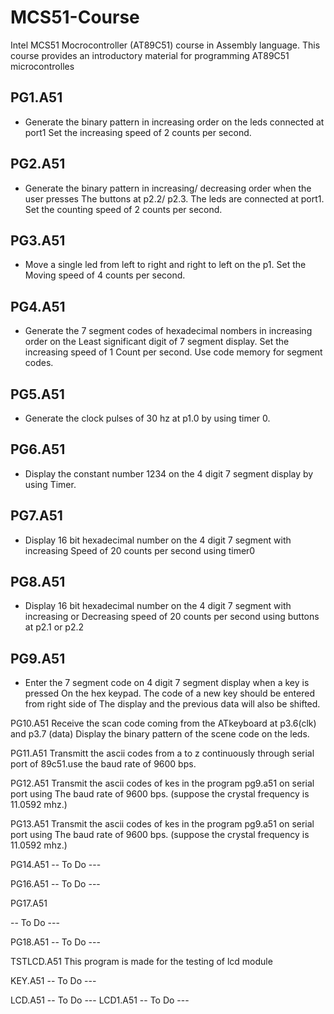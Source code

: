 # MCS51-Course
Intel MCS51 Mocrocontroller (AT89C51) course in Assembly language. This course provides an introductory material for programming AT89C51 microcontrolles 


## PG1.A51
  - Generate the binary pattern in increasing order on the leds connected at port1
  Set the increasing speed of 2 counts per second.

## PG2.A51
- Generate the binary pattern in increasing/ decreasing order when the user presses
  The buttons at p2.2/ p2.3. The leds are connected at port1. Set the counting
  speed of 2 counts per second.


## PG3.A51
- Move a single led from left to right and right to left on the p1. Set the
  Moving speed of 4 counts per second.

## PG4.A51
- Generate the 7 segment codes of hexadecimal nombers in increasing order on the
  Least significant digit of 7 segment display. Set the increasing speed of 1
  Count per second. Use code memory for segment codes.

## PG5.A51
- Generate the clock pulses of 30 hz at p1.0 by using timer 0.


## PG6.A51
- Display the constant number 1234 on the 4 digit 7 segment display by using
  Timer.

## PG7.A51
- Display 16 bit hexadecimal number on the 4 digit 7 segment with increasing
  Speed of 20 counts per second using timer0

## PG8.A51
- Display 16 bit hexadecimal number on the 4 digit 7 segment with increasing or
  Decreasing speed of 20 counts per second using buttons at p2.1 or p2.2

## PG9.A51
- Enter the 7 segment code on 4 digit 7 segment display when a key is pressed
  On the hex keypad. The code of a new key should be entered from right side of
  The display and the previous data will also be shifted.

PG10.A51
Receive the scan code coming from the ATkeyboard at p3.6(clk) and p3.7 (data)
Display the binary pattern of the scene code on the leds.

PG11.A51
Transmitt the ascii codes from a to z continuously through serial port of
89c51.use the baud rate of 9600 bps.

PG12.A51
Transmit the ascii codes of kes in the program pg9.a51 on serial port using
The baud rate of 9600 bps. (suppose the crystal frequency is 11.0592 mhz.)

PG13.A51
Transmit the ascii codes of kes in the program pg9.a51 on serial port using
The baud rate of 9600 bps. (suppose the crystal frequency is 11.0592 mhz.)

PG14.A51
-- To Do ---

PG16.A51
-- To Do ---

PG17.A51

-- To Do ---

PG18.A51
-- To Do ---

TSTLCD.A51
This program is made for the testing of lcd module

KEY.A51
-- To Do ---

LCD.A51
-- To Do ---
LCD1.A51
-- To Do ---
















